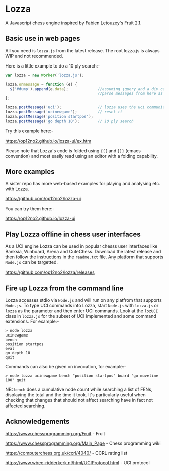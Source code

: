 # Lozza

A Javascript chess engine inspired by Fabien Letouzey's Fruit 2.1.

## Basic use in web pages

All you need is ```lozza.js``` from the latest release. The root lozza.js is always WIP and not recommended.  

Here is a little example to do a 10 ply search:-

```Javascript
var lozza = new Worker('lozza.js');

lozza.onmessage = function (e) {
  $('#dump').append(e.data);             //assuming jquery and a div called #dump
                                         //parse messages from here as required
};

lozza.postMessage('uci');                // lozza uses the uci communication protocol
lozza.postMessage('ucinewgame');         // reset tt
lozza.postMessage('position startpos');
lozza.postMessage('go depth 10');        // 10 ply search
```

Try this example here:-

https://op12no2.github.io/lozza-ui/ex.htm

Please note that Lozza's code is folded using ```{{{``` and ```}}}``` (emacs convention) and most easily read using an editor with a folding capability.

## More examples

A sister repo has more web-based examples for playing and analysing etc. with Lozza.

https://github.com/op12no2/lozza-ui

You can try them here:-

https://op12no2.github.io/lozza-ui

## Play Lozza offline in chess user interfaces

As a UCI engine Lozza can be used in popular chesss user interfaces like Banksia, Winboard, Arena and CuteChess. Download the latest release and then follow the instructions in the ```readme.txt``` file.  Any platform that supports ```Node.js``` can be targetted. 

https://github.com/op12no2/lozza/releases

## Fire up Lozza from the command line

Lozza accesses stdio via ```Node.js``` and will run on any platfrom that supports ```Node.js```.  To type UCI commands into Lozza, start ```Node.js``` with ```lozza.js``` or ```lozza``` as the parameter and then enter UCI commands.  Look at the ```lozUCI``` class in ```lozza.js``` for the subset of UCI implemented and some command extensions.  For example:-

```
> node lozza
ucinewgame
bench
position startpos
eval
go depth 10
quit
```
Commands can also be given on invocation, for example:-

```
> node lozza ucinewgame bench "position startpos" board "go movetime 100" quit
```

NB: ```bench``` does a cumulative node count while searching a list of FENs, displaying the total and the time it took. It's particularly useful when checking that changes that should not affect searching have in fact not affected searching.  

## Acknowledgements

https://www.chessprogramming.org/Fruit - Fruit

https://www.chessprogramming.org/Main_Page - Chess programming wiki

https://computerchess.org.uk/ccrl/4040/ - CCRL rating list

https://www.wbec-ridderkerk.nl/html/UCIProtocol.html - UCI protocol

